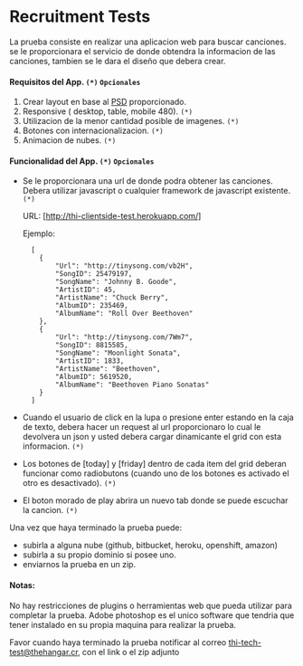 Recruitment Tests
=========

La prueba consiste en realizar una aplicacion web para buscar canciones. se le proporcionara el servicio de donde obtendra la informacion de las canciones, tambien se le dara el diseño que debera crear.

#### Requisitos del App. `(*)` `Opcionales`
1. Crear layout en base al [PSD] proporcionado. 
2. Responsive ( desktop, table, mobile 480). `(*)` 
3. Utilizacion de la menor cantidad posible de imagenes. `(*)` 
4. Botones con internacionalizacion. `(*)` 
5. Animacion de nubes. `(*)` 

#### Funcionalidad del App. `(*)` `Opcionales`

* Se le proporcionara una url de donde podra obtener las canciones. Debera utilizar javascript o cualquier framework de javascript existente. `(*)` 

    URL: [http://thi-clientside-test.herokuapp.com/]

    Ejemplo:

        [
          {
              "Url": "http://tinysong.com/vb2H",
              "SongID": 25479197,
              "SongName": "Johnny B. Goode",
              "ArtistID": 45,
              "ArtistName": "Chuck Berry",
              "AlbumID": 235469,
              "AlbumName": "Roll Over Beethoven"
          },
          {
              "Url": "http://tinysong.com/7Wm7",
              "SongID": 8815585,
              "SongName": "Moonlight Sonata",
              "ArtistID": 1833,
              "ArtistName": "Beethoven",
              "AlbumID": 5619520,
              "AlbumName": "Beethoven Piano Sonatas"
          }
        ]    

* Cuando el usuario de click en la lupa o presione enter estando en la caja de texto, debera hacer un request al url proporcionaro lo cual le devolvera un json y usted debera cargar dinamicante el grid con esta informacion. `(*)` 

* Los botones de [today] y [friday] dentro de cada item del grid deberan funcionar como radiobutons (cuando uno de los botones es activado el otro es desactivado). `(*)` 

* El boton morado de play abrira un nuevo tab donde se puede escuchar la cancion. `(*)` 


Una vez que haya terminado la prueba puede: 
  - subirla a alguna nube (github, bitbucket, heroku, openshift, amazon)
  - subirla a su propio dominio si posee uno.
  - enviarnos la prueba en un zip. 


#### Notas:
No hay restricciones de plugins o herramientas web que pueda utilizar para completar la prueba.
Adobe photoshop es el unico software que tendria que tener instalado en su propia maquina para realizar la prueba.

Favor cuando haya terminado la prueba notificar al correo [thi-tech-test@thehangar.cr], con el link o el zip adjunto

  [http://thi-clientside-test.herokuapp.com/]: http://thi-clientside-test.herokuapp.com/
  
  [PSD]: https://github.com/thehangarcr/frontend/tree/master/assets/psd
  
  [thi-tech-test@thehangar.cr]: thi-tech-test@thehangar.cr
